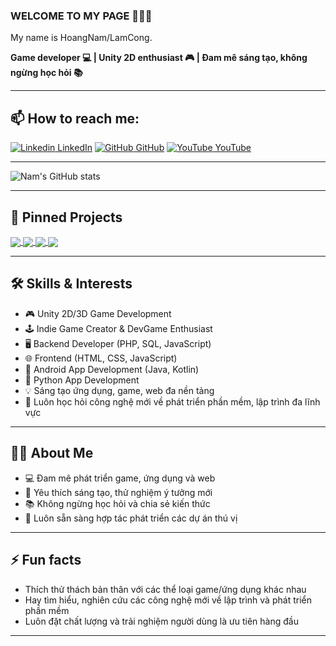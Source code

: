 ### WELCOME TO MY PAGE 👋👋👋

My name is HoangNam/LamCong.

**Game developer 💻 | Unity 2D enthusiast 🎮 | Đam mê sáng tạo, không ngừng học hỏi 📚**

---

## 📫 How to reach me:

[![Linkedin]([[#www.linkedin.com/in/hoàng-nam-lưu-công-969515248](https://www.linkedin.com/in/ho%C3%A0ng-nam-l%C6%B0u-c%C3%B4ng-969515248/)](https://icons8.com/icon/13930/linkedin)) LinkedIn](www.linkedin.com/in/hoàng-nam-lưu-công-969515248)
[![GitHub](#) GitHub](#)
[![YouTube](#) YouTube](#)

---

![Nam's GitHub stats](https://github-readme-stats.vercel.app/api?username=luuconghoangnam&show_icons=true&theme=tokyonight&hide=contribs,prs,issues)

---

## 📌 Pinned Projects

<a href="https://github.com/luuconghoangnam/thelastrewind">
  <img align="center" src="https://github-readme-stats.vercel.app/api/pin/?username=luuconghoangnam&repo=thelastrewind&theme=radical" />
</a>
<a href="#">
  <img align="center" src="https://github-readme-stats.vercel.app/api/pin/?username=luuconghoangnam&repo=your-project-2&theme=merko" />
</a>
<a href="#">
  <img align="center" src="https://github-readme-stats.vercel.app/api/pin/?username=luuconghoangnam&repo=your-project-3&theme=gruvbox" />
</a>
<a href="#">
  <img align="center" src="https://github-readme-stats.vercel.app/api/pin/?username=luuconghoangnam&repo=your-project-4&theme=dark" />
</a>

---

## 🛠️ Skills & Interests

- 🎮 Unity 2D/3D Game Development
- 🕹 Indie Game Creator & DevGame Enthusiast
- 🖥️ Backend Developer (PHP, SQL, JavaScript)
- 🌐 Frontend (HTML, CSS, JavaScript)
- 📱 Android App Development (Java, Kotlin)
- 🐍 Python App Development
- 💡 Sáng tạo ứng dụng, game, web đa nền tảng
- 🚀 Luôn học hỏi công nghệ mới về phát triển phần mềm, lập trình đa lĩnh vực

---

## 🧑‍💻 About Me

- 💻 Đam mê phát triển game, ứng dụng và web
- 🌟 Yêu thích sáng tạo, thử nghiệm ý tưởng mới
- 📚 Không ngừng học hỏi và chia sẻ kiến thức
- 🤝 Luôn sẵn sàng hợp tác phát triển các dự án thú vị

---

## ⚡ Fun facts

- Thích thử thách bản thân với các thể loại game/ứng dụng khác nhau
- Hay tìm hiểu, nghiên cứu các công nghệ mới về lập trình và phát triển phần mềm
- Luôn đặt chất lượng và trải nghiệm người dùng là ưu tiên hàng đầu

---

<!--
Bạn có thể bổ sung thêm các link, dự án, phần About, Skills... khi cần thiết!
-->
